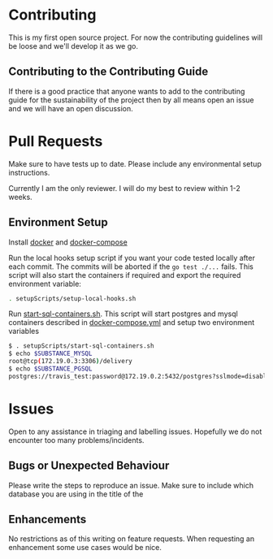 # Contributing

This is my first open source project. For now the contributing guidelines will be loose and we'll develop it as we go.


## Contributing to the Contributing Guide

If there is a good practice that anyone wants to add to the contributing guide for the sustainability of the project then by all means open an issue and we will have an open discussion.


# Pull Requests

Make sure to have tests up to date. Please include any environmental setup instructions.

Currently I am the only reviewer. I will do my best to review within 1-2 weeks.

## Environment Setup

Install [docker](https://docs.docker.com/install/) and [docker-compose](https://docs.docker.com/compose/install/)

Run the local hooks setup script if you want your code tested locally after each commit. The commits will be aborted if the `go test ./...` fails. This script will also start the containers if required and export the required environment variable:
```bash
. setupScripts/setup-local-hooks.sh
```

Run [start-sql-containers.sh](https://github.com/ahmedalhulaibi/substance/blob/feature/gqlgen/setupScripts/setup-local-hooks.sh). This script will start postgres and mysql containers described in [docker-compose.yml](https://github.com/ahmedalhulaibi/substance/blob/feature/gqlgen/docker-compose.yml) and setup two environment variables
```bash
$ . setupScripts/start-sql-containers.sh
$ echo $SUBSTANCE_MYSQL 
root@tcp(172.19.0.3:3306)/delivery
$ echo $SUBSTANCE_PGSQL
postgres://travis_test:password@172.19.0.2:5432/postgres?sslmode=disable
```

# Issues

Open to any assistance in triaging and labelling issues. Hopefully we do not encounter too many problems/incidents.

## Bugs or Unexpected Behaviour

Please write the steps to reproduce an issue. Make sure to include which database you are using in the title of the 

## Enhancements

No restrictions as of this writing on feature requests. When requesting an enhancement some use cases would be nice.

